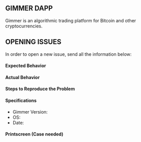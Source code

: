 ## GIMMER DAPP

Gimmer is an algorithmic trading platform for Bitcoin and other cryptocurrencies.

## OPENING ISSUES

In order to open a new issue, send all the information below:

#### Expected Behavior
#### Actual Behavior
#### Steps to Reproduce the Problem
#### Specifications
  - Gimmer Version:
  - OS:
  - Date:
#### Printscreen (Case needed)

